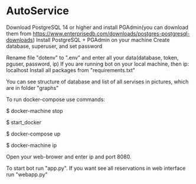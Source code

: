 # AutoService
Download PostgreSQL 14 or higher and install PGAdmin(you can download them from https://www.enterprisedb.com/downloads/postgres-postgresql-downloads)
Install PostgreSQL + PGAdmin on your machine
Create database, superuser, and set password


Rename file "dotenv" to ".env" and enter all your data(database, token, pguser, password, ip)
If you are running bot on your local machine, then ip: localhost 
Install all packages from "requirements.txt"


You can see structure of database and list of all servises in 
pictures, which are in folder "graphs"


To run docker-compose use commands:

$ docker-machine stop 

$ start_docker

$ docker-compose up

$ docker-machine ip

Open your web-brower and enter ip and port 8080.



To start bot run "app.py". If you want see all reservations
in web interface run "webapp.py"
 
